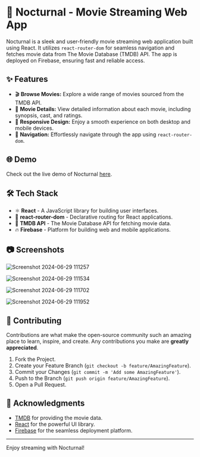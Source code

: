 # 🌙 Nocturnal - Movie Streaming Web App

Nocturnal is a sleek and user-friendly movie streaming web application built using React. It utilizes `react-router-dom` for seamless navigation and fetches movie data from The Movie Database (TMDB) API. The app is deployed on Firebase, ensuring fast and reliable access.

## ✨ Features

- 🎬 **Browse Movies:** Explore a wide range of movies sourced from the TMDB API.
- 📖 **Movie Details:** View detailed information about each movie, including synopsis, cast, and ratings.
- 📱 **Responsive Design:** Enjoy a smooth experience on both desktop and mobile devices.
- 🧭 **Navigation:** Effortlessly navigate through the app using `react-router-dom`.

## 🌐 Demo

Check out the live demo of Nocturnal [here](https://nocturnal-15.web.app/).

## 🛠️ Tech Stack

- ⚛️ **React** - A JavaScript library for building user interfaces.
- 🧭 **react-router-dom** - Declarative routing for React applications.
- 🎥 **TMDB API** - The Movie Database API for fetching movie data.
- 🔥 **Firebase** - Platform for building web and mobile applications.

## 📷 Screenshots

![Screenshot 2024-06-29 111257](https://github.com/Pranavnk15/nocturnal/assets/96475101/575133d5-a3c2-43f7-9da5-884d0572538f)

![Screenshot 2024-06-29 111534](https://github.com/Pranavnk15/nocturnal/assets/96475101/f79f0faf-de4f-434b-8735-74518369ebe3)

![Screenshot 2024-06-29 111702](https://github.com/Pranavnk15/nocturnal/assets/96475101/f65ce7e8-9044-49e4-aaa3-7c25f496262e)

![Screenshot 2024-06-29 111952](https://github.com/Pranavnk15/nocturnal/assets/96475101/d395db06-30f8-4aa2-bee5-077b1cb395d6)


## 🤝 Contributing

Contributions are what make the open-source community such an amazing place to learn, inspire, and create. Any contributions you make are **greatly appreciated**.

1. Fork the Project.
2. Create your Feature Branch (`git checkout -b feature/AmazingFeature`).
3. Commit your Changes (`git commit -m 'Add some AmazingFeature'`).
4. Push to the Branch (`git push origin feature/AmazingFeature`).
5. Open a Pull Request.



## 💖 Acknowledgments

- [TMDB](https://www.themoviedb.org/) for providing the movie data.
- [React](https://reactjs.org/) for the powerful UI library.
- [Firebase](https://firebase.google.com/) for the seamless deployment platform.

---

Enjoy streaming with Nocturnal!
